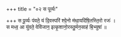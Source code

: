 +++
title = "०२ स पूर्व्यः"

+++
स पू॒र्व्यः प॑वते॒ यं दि॒वस्परि॑ श्ये॒नो म॑था॒यदि॑षि॒तस्ति॒रो रजः॑ ।  
स मध्व॒ आ यु॑वते॒ वेवि॑जान॒ इत्कृ॒शानो॒रस्तु॒र्मन॒साह॑ बि॒भ्युषा॑ ॥